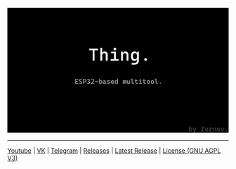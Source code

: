 ![Thing.](Github.png)
____
[Youtube](https://www.youtube.com/@zernovtech)  |  [VK](https://vk.com/zernovyt)  |  [Telegram](https://t.me/zernovyt)  |  [Releases](https://github.com/ZernovTechno/Thing/releases)   |  [Latest Release](https://github.com/ZernovTechno/Thing/releases/latest)   |  [License (GNU AGPL V3)](https://github.com/ZernovTechno/Thing/blob/main/LICENSE)
